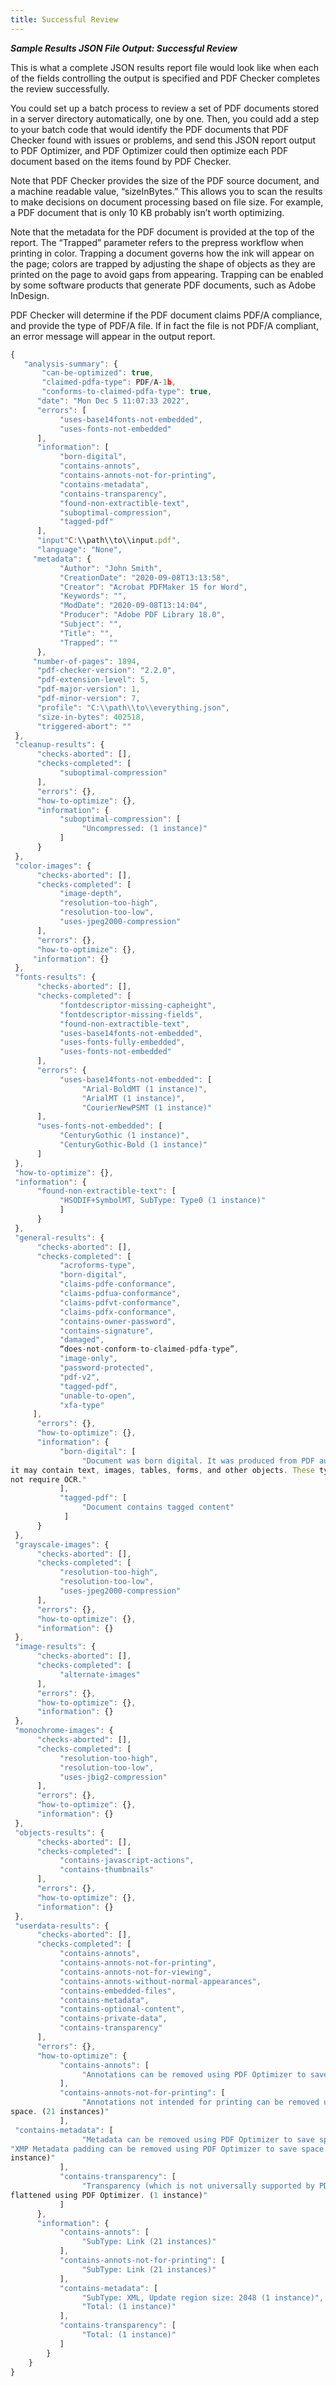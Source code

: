 ```yaml
---
title: Successful Review
---
```


_**Sample Results JSON File Output: Successful Review**_

This is what a complete JSON results report file would look like when each of the fields controlling the output is specified and PDF Checker completes the review successfully.

You could set up a batch process to review a set of PDF documents stored in a server directory automatically, one by one. Then, you could add a step to your batch code that would identify the PDF documents that PDF Checker found with issues or problems, and send this JSON report output to PDF Optimizer, and PDF Optimizer could then optimize each PDF document based on the items found by PDF Checker.

Note that PDF Checker provides the size of the PDF source document, and a machine readable value, “sizeInBytes.” This allows you to scan the results to make decisions on document processing based on file size. For example, a PDF document that is only 10 KB probably isn’t worth optimizing.

Note that the metadata for the PDF document is provided at the top of the report. The “Trapped” parameter refers to the prepress workflow when printing in color. Trapping a document governs how the ink will appear on the page; colors are trapped by adjusting the shape of objects as they are printed on the page to avoid gaps from appearing. Trapping can be enabled by some software products that generate PDF documents, such as Adobe InDesign.

PDF Checker will determine if the PDF document claims PDF/A compliance, and provide the type of PDF/A file. If in fact the file is not PDF/A compliant, an error message will appear in the output report.

```js
{
   "analysis-summary": {
       "can-be-optimized": true,
       "claimed-pdfa-type": PDF/A-1b,
       "conforms-to-claimed-pdfa-type": true,
      "date": "Mon Dec 5 11:07:33 2022",
      "errors": [
           "uses-base14fonts-not-embedded",
           "uses-fonts-not-embedded"
      ],
      "information": [
           "born-digital",
           "contains-annots",
           "contains-annots-not-for-printing",
           "contains-metadata",
           "contains-transparency",
           "found-non-extractible-text",
           "suboptimal-compression",
           "tagged-pdf"
      ],
      "input"C:\\path\\to\\input.pdf",
      "language": "None",
     "metadata": {
           "Author": "John Smith",
           "CreationDate": "2020-09-08T13:13:58",
           "Creator": "Acrobat PDFMaker 15 for Word",
           "Keywords": "",
           "ModDate": "2020-09-08T13:14:04",
           "Producer": "Adobe PDF Library 18.0",
           "Subject": "",
           "Title": "",
           "Trapped": ""
      },
     "number-of-pages": 1894,
      "pdf-checker-version": "2.2.0",
      "pdf-extension-level": 5,
      "pdf-major-version": 1,
      "pdf-minor-version": 7,
      "profile": "C:\\path\\to\\everything.json",
      "size-in-bytes": 402518,
      "triggered-abort": ""
 },
 "cleanup-results": {
      "checks-aborted": [],
      "checks-completed": [
           "suboptimal-compression"
      ],
      "errors": {},
      "how-to-optimize": {},
      "information": {
           "suboptimal-compression": [
                "Uncompressed: (1 instance)"
           ]
      }
 },
 "color-images": {
      "checks-aborted": [],
      "checks-completed": [
           "image-depth",
           "resolution-too-high",
           "resolution-too-low",
           "uses-jpeg2000-compression"
      ],
      "errors": {},
      "how-to-optimize": {},
     "information": {}
 },
 "fonts-results": {
      "checks-aborted": [],
      "checks-completed": [
           "fontdescriptor-missing-capheight",
           "fontdescriptor-missing-fields",
           "found-non-extractible-text",
           "uses-base14fonts-not-embedded",
           "uses-fonts-fully-embedded",
           "uses-fonts-not-embedded"
      ],
      "errors": {
           "uses-base14fonts-not-embedded": [
                "Arial-BoldMT (1 instance)",
                "ArialMT (1 instance)",
                "CourierNewPSMT (1 instance)"
      ],
      "uses-fonts-not-embedded": [
           "CenturyGothic (1 instance)",
           "CenturyGothic-Bold (1 instance)"
      ]
 },
 "how-to-optimize": {},
 "information": {
      "found-non-extractible-text": [
           "HSODIF+SymbolMT, SubType: Type0 (1 instance)"
           ]
      }
 },
 "general-results": {
      "checks-aborted": [],
      "checks-completed": [
           "acroforms-type",
           "born-digital",
           "claims-pdfe-conformance",
           "claims-pdfua-conformance",
           "claims-pdfvt-conformance",
           "claims-pdfx-conformance",
           "contains-owner-password",
           "contains-signature",
           "damaged",
           “does-not-conform-to-claimed-pdfa-type”,
           "image-only",
           "password-protected",
           "pdf-v2",
           "tagged-pdf",
           "unable-to-open",
           "xfa-type"
     ],
      "errors": {},
      "how-to-optimize": {},
      "information": {
           "born-digital": [
                "Document was born digital. It was produced from PDF authoring software and so
it may contain text, images, tables, forms, and other objects. These types of PDFs typically do
not require OCR."
           ],
           "tagged-pdf": [
                "Document contains tagged content"
            ]
      }
 },
 "grayscale-images": {
      "checks-aborted": [],
      "checks-completed": [
           "resolution-too-high",
           "resolution-too-low",
           "uses-jpeg2000-compression"
      ],
      "errors": {},
      "how-to-optimize": {},
      "information": {}
 },
 "image-results": {
      "checks-aborted": [],
      "checks-completed": [
           "alternate-images"
      ],
      "errors": {},
      "how-to-optimize": {},
      "information": {}
 },
 "monochrome-images": {
      "checks-aborted": [],
      "checks-completed": [
           "resolution-too-high",
           "resolution-too-low",
           "uses-jbig2-compression"
      ],
      "errors": {},
      "how-to-optimize": {},
      "information": {}
 },
 "objects-results": {
      "checks-aborted": [],
      "checks-completed": [
           "contains-javascript-actions",
           "contains-thumbnails"
      ],
      "errors": {},
      "how-to-optimize": {},
      "information": {}
 },
 "userdata-results": {
      "checks-aborted": [],
      "checks-completed": [
           "contains-annots",
           "contains-annots-not-for-printing",
           "contains-annots-not-for-viewing",
           "contains-annots-without-normal-appearances",
           "contains-embedded-files",
           "contains-metadata",
           "contains-optional-content",
           "contains-private-data",
           "contains-transparency"
      ],
      "errors": {},
      "how-to-optimize": {
           "contains-annots": [
                "Annotations can be removed using PDF Optimizer to save space. (21 instances)"
           ],
           "contains-annots-not-for-printing": [
                "Annotations not intended for printing can be removed using PDF Optimizer to save
space. (21 instances)"
           ],
 "contains-metadata": [
                "Metadata can be removed using PDF Optimizer to save space. (1 instance)",
"XMP Metadata padding can be removed using PDF Optimizer to save space. (1
instance)"
           ],
           "contains-transparency": [
                "Transparency (which is not universally supported by PDF Viewers) can be
flattened using PDF Optimizer. (1 instance)"
           ]
      },
      "information": {
           "contains-annots": [
                "SubType: Link (21 instances)"
           ],
           "contains-annots-not-for-printing": [
                "SubType: Link (21 instances)"
           ],
           "contains-metadata": [
                "SubType: XML, Update region size: 2048 (1 instance)",
                "Total: (1 instance)"
           ],
           "contains-transparency": [
                "Total: (1 instance)"
           ]
        }
    }
}
```
